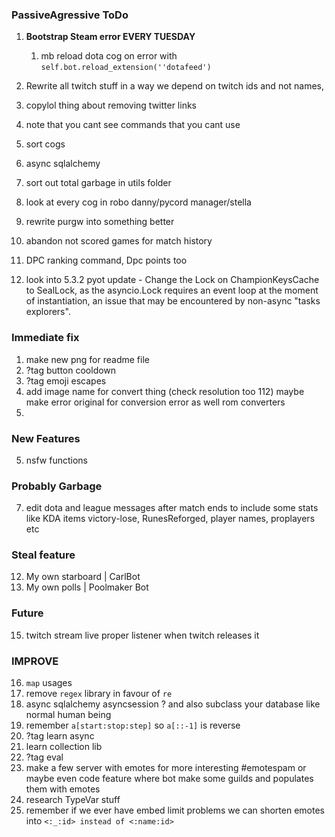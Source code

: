 ### PassiveAgressive ToDo
1. **Bootstrap Steam error EVERY TUESDAY**
   1. mb reload dota cog on error with `self.bot.reload_extension(''dotafeed')`

2. Rewrite all twitch stuff in a way we depend on twitch ids and not names,
3. copylol thing about removing twitter links
4. note that you cant see commands that you cant use
5. sort cogs

6. async sqlalchemy
7. sort out total garbage in utils folder
8. look at every cog in robo danny/pycord manager/stella
9. rewrite purgw into something better
10. abandon not scored games for match history
11. DPC ranking command, Dpc points too
12. look into 5.3.2 pyot update - Change the Lock on ChampionKeysCache to SealLock, as the asyncio.Lock requires an event loop at the moment of instantiation, an issue that may be encountered by non-async "tasks explorers".
### Immediate fix 
1. make new png for readme file
2. ?tag button cooldown
3. ?tag emoji escapes 
4. add image name for convert thing (check resolution too 112)
maybe make error original for conversion error as well rom converters
5. 
### New Features
5. nsfw functions

### Probably Garbage
7. edit dota and league messages after match ends to include some stats like KDA items victory-lose, RunesReforged, player names, proplayers etc

### Steal feature
12. My own starboard | CarlBot 
13. My own polls | Poolmaker Bot

### Future
15. twitch stream live proper listener when twitch releases it

### IMPROVE
16. `map` usages
17. remove `regex` library in favour of `re`
18. async sqlalchemy asyncsession ? and also subclass your database like normal human being
19. remember `a[start:stop:step]` so `a[::-1]` is reverse
20. ?tag learn async
22. learn collection lib
23. ?tag eval
24. make a few server with emotes for more interesting #emotespam or maybe even code feature where bot make some guilds and populates them with emotes
25. research TypeVar stuff
26. remember if we ever have embed limit problems we can shorten emotes into `<:_:id> instead of <:name:id>`